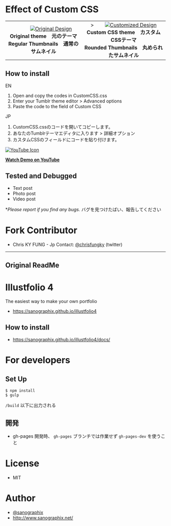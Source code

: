 # Effect of Custom CSS
<table style="width:100%">
    <tr>
        <td align="center">
            <a href='http://101img8.info/img-58ce4cba06f51.html'><img src='http://101img8.info/thumb/58ce4cba06f51.png' alt='Original Design'></a><br><b>Original theme　元のテーマ<br>Regular Thumbnails　通常のサムネイル</b>
        </td>
        <td align="center">>
        <a href='http://101img8.info/img-58ce4c052c087.html'><img src='http://101img8.info/thumb/58ce4c052c087.png' alt='Customized Design'></a><br><b>Custom CSS theme　カスタムCSSテーマ<br>Rounded Thumbnails　丸められたサムネイル</b>
        </td>
    <tr>
</table>

## How to install
EN
1. Open and copy the codes in CustomCSS.css
2. Enter your Tumblr theme editor > Advanced options
3. Paste the code to the field of Custom CSS

JP
1. CustomCSS.cssのコードを開いてコピーします。
2. あなたのTumblrテーマエディタに入ります > 詳細オプション
3. カスタムCSSのフィールドにコードを貼り付けます。

[![YouTube Icon](https://commons.wikimedia.org/wiki/File:YoutubeLogoLink.png)](https://www.youtube.com/embed/X32ctxHbN5E)

**[Watch Demo on YouTube](https://www.youtube.com/embed/X32ctxHbN5E)**

## Tested and Debugged
- Text post
- Photo post
- Video post

\**Please report if you find any bugs.* バグを見つけたばい、報告してください

# Fork Contributor
- Chris KY FUNG - Jp Contact: [@chrisfungky](https://twitter.com/chrisfungky) (twitter)

---
Original ReadMe
---

# Illustfolio 4

The easiest way to make your own portfolio

- <https://sanographix.github.io/illustfolio4>

## How to install

- <https://sanographix.github.io/illustfolio4/docs/>

# For developers

## Set Up

    $ npm install
    $ gulp

`/build` 以下に出力される

## 開発

- gh-pages 開発時、 `gh-pages` ブランチでは作業せず `gh-pages-dev` を使うこと

# License

- MIT

# Author

- [@sanographix](https://twitter.com/sanographix)
- <http://www.sanographix.net/>
